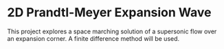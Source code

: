 # 2D Prandtl-Meyer Expansion Wave
This project explores a space marching solution of a supersonic flow over an expansion corner. A finite difference method will be used. 
